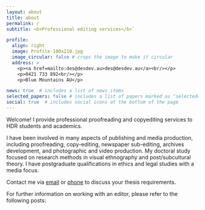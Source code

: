 ```yaml
---
layout: about
title: about
permalink: /
subtitle: <b>Professional editing services</b>`

profile:
  align: right
  image: Profile-180x210.jpg
  image_circular: false # crops the image to make it circular
  address: >
    <p><a href=mailto:des@desdev.au>des@desdev.au</a><br/></p>
    <p>0421 733 892<br/></p>
    <p>Blue Mountains AU</p>

news: true  # includes a list of news items
selected_papers: false # includes a list of papers marked as "selected={true}"
social: true  # includes social icons at the bottom of the page
---
```


Welcome! I provide professional proofreading and copyediting services to HDR students and academics.

I have been involved in many aspects of publishing and media production, including proofreading, copy-editing, newspaper sub-editing, archives development, and photographic and video production. My doctoral study focused on research methods in visual ethnography and post/subcultural theory. I have postgraduate qualifications in ethics and legal studies with a media focus.

Contact me via [email](mailto:des@desdev.au) or [phone](tel:+:0421733892) to discuss your thesis requirements. 

For further information on working with an editor, please refer to the following posts:

